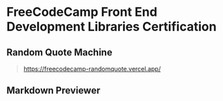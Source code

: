 # FreeCodeCamp Front End Development Libraries Certification

## Random Quote Machine
> https://freecodecamp-randomquote.vercel.app/
## Markdown Previewer

